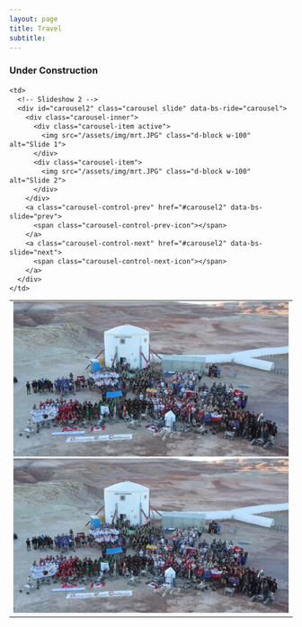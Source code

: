 ```yaml
---
layout: page
title: Travel
subtitle:
---
```

### Under Construction


<table class="table">
  <tr>
    <td>
      <!-- Slideshow 1 -->
      <div id="carousel1" class="carousel slide" data-bs-ride="carousel">
        <div class="carousel-inner">
          <div class="carousel-item active">
            <img src="/assets/img/mrt.JPG" class="d-block w-100" alt="Slide 1">
          </div>
          <div class="carousel-item">
            <img src="/assets/img/mrt.JPG" class="d-block w-100" alt="Slide 2">
          </div>
        </div>
        <a class="carousel-control-prev" href="#carousel1" data-bs-slide="prev">
          <span class="carousel-control-prev-icon"></span>
        </a>
        <a class="carousel-control-next" href="#carousel1" data-bs-slide="next">
          <span class="carousel-control-next-icon"></span>
        </a>
      </div>
    </td>

    <td>
      <!-- Slideshow 2 -->
      <div id="carousel2" class="carousel slide" data-bs-ride="carousel">
        <div class="carousel-inner">
          <div class="carousel-item active">
            <img src="/assets/img/mrt.JPG" class="d-block w-100" alt="Slide 1">
          </div>
          <div class="carousel-item">
            <img src="/assets/img/mrt.JPG" class="d-block w-100" alt="Slide 2">
          </div>
        </div>
        <a class="carousel-control-prev" href="#carousel2" data-bs-slide="prev">
          <span class="carousel-control-prev-icon"></span>
        </a>
        <a class="carousel-control-next" href="#carousel2" data-bs-slide="next">
          <span class="carousel-control-next-icon"></span>
        </a>
      </div>
    </td>
  </tr>
</table>


<!--
<div id="slideshow">
	<div class="slide-fade">
		<div class="slide">
			<img src="{{ 'assets/img/japan/IMG_1001.jpg' | relative_url }}" alt="Not found" />
		</div>
		<div class="slide">
			<img src="{{ 'assets/img/japan/IMG_1719.jpg' | relative_url }}" alt="Not found" />
		</div>
		<div class="slide">
			<img src="{{ 'assets/img/japan/IMG_1776.jpg' | relative_url }}" alt="Not found" />
		</div>
		<div class="slide">
			<img src="{{ 'assets/img/japan/IMG_1795.jpg' | relative_url }}" alt="Not found" />
		</div>
		<div class="slide">
			<img src="{{ 'assets/img/japan/IMG_2120.jpg' | relative_url }}" alt="Not found" />
		</div>
		<div class="slide">
			<img src="{{ 'assets/img/japan/IMG_2354.jpg' | relative_url }}" alt="Not found" />
		</div>
		<figcaption>Japan</figcaption>
	</div>
</div>-->

<!--
<table class="table">
  <tr>
    <td>
      
      <div class="slick-slider">
        <div><img src="/assets/img/mrt.JPG" alt="Slide 1"></div>
        <div><img src="/assets/img/path.jpg" alt="Slide 2"></div>
        <div><img src="/assets/img/poster.JPG" alt="Slide 3"></div>
      </div>
    </td>
    
	<td>
      <div class="slick-slider">
        <div><img src="/assets/img/mrt.JPG" alt="Slide 1"></div>
        <div><img src="/assets/img/path.jpg" alt="Slide 2"></div>
        <div><img src="/assets/img/poster.JPG" alt="Slide 3"></div>
      </div>
    </td>
  </tr>
</table>-->


<!--
<div id="slideshow">
<div class="slideshow-container">
  <div class="slide fade">
    <img src="assets/img/japan/IMG_1001.jpg" alt="Slide 1" />
  </div>
  <div class="slide fade">
    <img src="assets/img/japan/IMG_1719.jpg" alt="Slide 2" />
  </div>
  <div class="slide fade">
    <img src="assets/img/japan/IMG_1776.jpg" alt="Slide 3" />
  </div>
  <div class="slide fade">
    <img src="assets/img/japan/IMG_1795.jpg" alt="Slide 4" />	
  </div>
</div> 
</div>
-->
